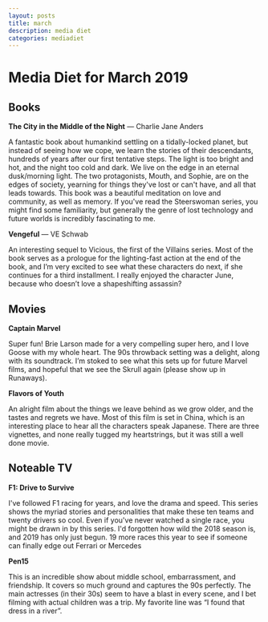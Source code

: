 ```yaml
---
layout: posts
title: march
description: media diet
categories: mediadiet
---
```


# Media Diet for March 2019

## Books

**The City in the Middle of the Night** — Charlie Jane Anders

A fantastic book about humankind settling on a tidally-locked planet, but instead of seeing how we cope, we learn the stories of their descendants, hundreds of years after our first tentative steps. The light is too bright and hot, and the night too cold and dark. We live on the edge in an eternal dusk/morning light. The two protagonists, Mouth, and Sophie, are on the edges of society, yearning for things they've lost or can't have, and all that leads towards. This book was a beautiful meditation on love and community, as well as memory. If you've read the Steerswoman series, you might find some familiarity, but generally the genre of lost technology and future worlds is incredibly fascinating to me.

**Vengeful** — VE Schwab

An interesting sequel to Vicious, the first of the Villains series. Most of the book serves as a prologue for the lighting-fast action at the end of the book, and I’m very excited to see what these characters do next, if she continues for a third installment. I really enjoyed the character June, because who doesn’t love a shapeshifting assassin?

## Movies

**Captain Marvel**

Super fun! Brie Larson made for a very compelling super hero, and I love Goose with my whole heart. The 90s throwback setting was a delight, along with its soundtrack. I’m stoked to see what this sets up for future Marvel films, and hopeful that we see the Skrull again (please show up in Runaways).


**Flavors of Youth**

An alright film about the things we leave behind as we grow older, and the tastes and regrets we have. Most of this film is set in China, which is an interesting place to hear all the characters speak Japanese. There are three vignettes, and none really tugged my heartstrings, but it was still a well done movie.

## Noteable TV

**F1: Drive to Survive**

I've followed F1 racing for years, and love the drama and speed. This series shows the myriad stories and personalities that make these ten teams and twenty drivers so cool. Even if you've never watched a single race, you might be drawn in by this series. I'd forgotten how wild the 2018 season is, and 2019 has only just begun. 19 more races this year to see if someone can finally edge out Ferrari or Mercedes

**Pen15**

This is an incredible show about middle school, embarrassment, and friendship. It covers so much ground and captures the 90s perfectly. The main actresses (in their 30s) seem to have a blast in every scene, and I bet filming with actual children was a trip. My favorite line was “I found that dress in a river”.